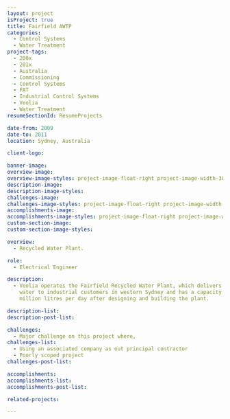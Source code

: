```yaml
---
layout: project
isProject: true
title: Fairfield AWTP
categories:
  - Control Systems
  - Water Treatment
project-tags:
  - 200x
  - 201x
  - Australia
  - Commissioning
  - Control Systems
  - FAT
  - Industrial Control Systems
  - Veolia
  - Water Treatment
resumeSectionId: ResumeProjects

date-from: 2009
date-to: 2011
location: Sydney, Australia

client-logo:

banner-image:
overview-image:
overview-image-styles: project-image-float-right project-image-width-30
description-image:
description-image-styles:
challenges-image:
challenges-image-styles: project-image-float-right project-image-width-40
accomplishments-image:
accomplishments-image-styles: project-image-float-right project-image-width-40
custom-section-image:
custom-section-image-styles:

overview:
  - Recycled Water Plant.

role:
  - Electrical Engineer

description:
  - Veolia operates the Fairfield Recycled Water Plant, which delivers recycled
    water to industrial customers in western Sydney and has a capacity of 20  
    million litres per day after designing and building the plant.

description-list:
description-post-list:

challenges:
  - Major challenge on this project where,
challenges-list:    
  - Using an associated company as out principal contractor
  - Poorly scoped project
challenges-post-list:    

accomplishments:
accomplishments-list:    
accomplishments-post-list:    

related-projects:

---
```

